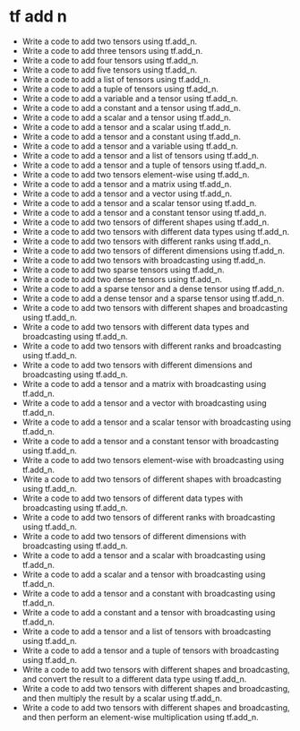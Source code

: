 # tf add n

- Write a code to add two tensors using tf.add_n.
- Write a code to add three tensors using tf.add_n.
- Write a code to add four tensors using tf.add_n.
- Write a code to add five tensors using tf.add_n.
- Write a code to add a list of tensors using tf.add_n.
- Write a code to add a tuple of tensors using tf.add_n.
- Write a code to add a variable and a tensor using tf.add_n.
- Write a code to add a constant and a tensor using tf.add_n.
- Write a code to add a scalar and a tensor using tf.add_n.
- Write a code to add a tensor and a scalar using tf.add_n.
- Write a code to add a tensor and a constant using tf.add_n.
- Write a code to add a tensor and a variable using tf.add_n.
- Write a code to add a tensor and a list of tensors using tf.add_n.
- Write a code to add a tensor and a tuple of tensors using tf.add_n.
- Write a code to add two tensors element-wise using tf.add_n.
- Write a code to add a tensor and a matrix using tf.add_n.
- Write a code to add a tensor and a vector using tf.add_n.
- Write a code to add a tensor and a scalar tensor using tf.add_n.
- Write a code to add a tensor and a constant tensor using tf.add_n.
- Write a code to add two tensors of different shapes using tf.add_n.
- Write a code to add two tensors with different data types using tf.add_n.
- Write a code to add two tensors with different ranks using tf.add_n.
- Write a code to add two tensors of different dimensions using tf.add_n.
- Write a code to add two tensors with broadcasting using tf.add_n.
- Write a code to add two sparse tensors using tf.add_n.
- Write a code to add two dense tensors using tf.add_n.
- Write a code to add a sparse tensor and a dense tensor using tf.add_n.
- Write a code to add a dense tensor and a sparse tensor using tf.add_n.
- Write a code to add two tensors with different shapes and broadcasting using tf.add_n.
- Write a code to add two tensors with different data types and broadcasting using tf.add_n.
- Write a code to add two tensors with different ranks and broadcasting using tf.add_n.
- Write a code to add two tensors with different dimensions and broadcasting using tf.add_n.
- Write a code to add a tensor and a matrix with broadcasting using tf.add_n.
- Write a code to add a tensor and a vector with broadcasting using tf.add_n.
- Write a code to add a tensor and a scalar tensor with broadcasting using tf.add_n.
- Write a code to add a tensor and a constant tensor with broadcasting using tf.add_n.
- Write a code to add two tensors element-wise with broadcasting using tf.add_n.
- Write a code to add two tensors of different shapes with broadcasting using tf.add_n.
- Write a code to add two tensors of different data types with broadcasting using tf.add_n.
- Write a code to add two tensors of different ranks with broadcasting using tf.add_n.
- Write a code to add two tensors of different dimensions with broadcasting using tf.add_n.
- Write a code to add a tensor and a scalar with broadcasting using tf.add_n.
- Write a code to add a scalar and a tensor with broadcasting using tf.add_n.
- Write a code to add a tensor and a constant with broadcasting using tf.add_n.
- Write a code to add a constant and a tensor with broadcasting using tf.add_n.
- Write a code to add a tensor and a list of tensors with broadcasting using tf.add_n.
- Write a code to add a tensor and a tuple of tensors with broadcasting using tf.add_n.
- Write a code to add two tensors with different shapes and broadcasting, and convert the result to a different data type using tf.add_n.
- Write a code to add two tensors with different shapes and broadcasting, and then multiply the result by a scalar using tf.add_n.
- Write a code to add two tensors with different shapes and broadcasting, and then perform an element-wise multiplication using tf.add_n.